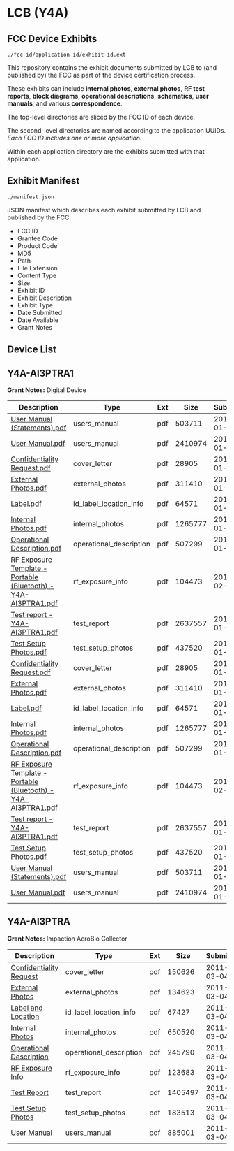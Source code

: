 # LCB (Y4A)
## FCC Device Exhibits

```
./fcc-id/application-id/exhibit-id.ext
```

This repository contains the exhibit documents submitted by LCB to (and published by) the FCC as part of the device certification process.

These exhibits can include **internal photos**, **external photos**, **RF test reports**, **block diagrams**, **operational descriptions**, **schematics**, **user manuals**, and various **correspondence**.

The top-level directories are sliced by the FCC ID of each device.

The second-level directories are named according to the application UUIDs. *Each FCC ID includes one or more application.*

Within each application directory are the exhibits submitted with that application. 

## Exhibit Manifest

```
./manifest.json
```

JSON manifest which describes each exhibit submitted by LCB and published by the FCC.

- FCC ID
- Grantee Code
- Product Code
- MD5
- Path
- File Extension
- Content Type
- Size
- Exhibit ID
- Exhibit Description
- Exhibit Type
- Date Submitted
- Date Available
- Grant Notes

## Device List
## Y4A-AI3PTRA1
**Grant Notes:** Digital Device

| Description | Type | Ext | Size | Submitted | Available |
| ----------- | ---- | --- | ---- | --------- | --------- |
| [User Manual (Statements).pdf](Y4A-AI3PTRA1/f293152d42c094bdb261e719d3518bb5/2180818.pdf) | users_manual | pdf | 503711 | 2014-01-29 | 2014-02-19 |
| [User Manual.pdf](Y4A-AI3PTRA1/f293152d42c094bdb261e719d3518bb5/2180819.pdf) | users_manual | pdf | 2410974 | 2014-01-29 | 2014-02-19 |
| [Confidentiality Request.pdf](Y4A-AI3PTRA1/f293152d42c094bdb261e719d3518bb5/2180821.pdf) | cover_letter | pdf | 28905 | 2014-01-29 | 2014-02-19 |
| [External Photos.pdf](Y4A-AI3PTRA1/f293152d42c094bdb261e719d3518bb5/2180810.pdf) | external_photos | pdf | 311410 | 2014-01-29 | 2014-02-19 |
| [Label.pdf](Y4A-AI3PTRA1/f293152d42c094bdb261e719d3518bb5/2180811.pdf) | id_label_location_info | pdf | 64571 | 2014-01-29 | 2014-02-19 |
| [Internal Photos.pdf](Y4A-AI3PTRA1/f293152d42c094bdb261e719d3518bb5/2180812.pdf) | internal_photos | pdf | 1265777 | 2014-01-29 | 2014-02-19 |
| [Operational Description.pdf](Y4A-AI3PTRA1/f293152d42c094bdb261e719d3518bb5/2180813.pdf) | operational_description | pdf | 507299 | 2014-01-29 | 2014-02-19 |
| [RF Exposure Template - Portable  (Bluetooth) - Y4A-AI3PTRA1.pdf](Y4A-AI3PTRA1/f293152d42c094bdb261e719d3518bb5/2193597.pdf) | rf_exposure_info | pdf | 104473 | 2014-02-19 | 2014-02-19 |
| [Test report - Y4A-AI3PTRA1.pdf](Y4A-AI3PTRA1/f293152d42c094bdb261e719d3518bb5/2180816.pdf) | test_report | pdf | 2637557 | 2014-01-29 | 2014-02-19 |
| [Test Setup Photos.pdf](Y4A-AI3PTRA1/f293152d42c094bdb261e719d3518bb5/2180822.pdf) | test_setup_photos | pdf | 437520 | 2014-01-29 | 2014-02-19 |
| [Confidentiality Request.pdf](Y4A-AI3PTRA1/34b0ebba51b5c16ecdb21e5423cebbcb/2180821.pdf) | cover_letter | pdf | 28905 | 2014-01-29 | 2014-02-19 |
| [External Photos.pdf](Y4A-AI3PTRA1/34b0ebba51b5c16ecdb21e5423cebbcb/2180810.pdf) | external_photos | pdf | 311410 | 2014-01-29 | 2014-02-19 |
| [Label.pdf](Y4A-AI3PTRA1/34b0ebba51b5c16ecdb21e5423cebbcb/2180811.pdf) | id_label_location_info | pdf | 64571 | 2014-01-29 | 2014-02-19 |
| [Internal Photos.pdf](Y4A-AI3PTRA1/34b0ebba51b5c16ecdb21e5423cebbcb/2180812.pdf) | internal_photos | pdf | 1265777 | 2014-01-29 | 2014-02-19 |
| [Operational Description.pdf](Y4A-AI3PTRA1/34b0ebba51b5c16ecdb21e5423cebbcb/2180813.pdf) | operational_description | pdf | 507299 | 2014-01-29 | 2014-02-19 |
| [RF Exposure Template - Portable  (Bluetooth) - Y4A-AI3PTRA1.pdf](Y4A-AI3PTRA1/34b0ebba51b5c16ecdb21e5423cebbcb/2193597.pdf) | rf_exposure_info | pdf | 104473 | 2014-02-19 | 2014-02-19 |
| [Test report - Y4A-AI3PTRA1.pdf](Y4A-AI3PTRA1/34b0ebba51b5c16ecdb21e5423cebbcb/2180816.pdf) | test_report | pdf | 2637557 | 2014-01-29 | 2014-02-19 |
| [Test Setup Photos.pdf](Y4A-AI3PTRA1/34b0ebba51b5c16ecdb21e5423cebbcb/2180822.pdf) | test_setup_photos | pdf | 437520 | 2014-01-29 | 2014-02-19 |
| [User Manual (Statements).pdf](Y4A-AI3PTRA1/34b0ebba51b5c16ecdb21e5423cebbcb/2180818.pdf) | users_manual | pdf | 503711 | 2014-01-29 | 2014-02-19 |
| [User Manual.pdf](Y4A-AI3PTRA1/34b0ebba51b5c16ecdb21e5423cebbcb/2180819.pdf) | users_manual | pdf | 2410974 | 2014-01-29 | 2014-02-19 |
## Y4A-AI3PTRA
**Grant Notes:** Impaction AeroBio Collector

| Description | Type | Ext | Size | Submitted | Available |
| ----------- | ---- | --- | ---- | --------- | --------- |
| [Confidentiality Request](Y4A-AI3PTRA/108cdcf9d87323088984905d4327b2d3/1426446.pdf) | cover_letter | pdf | 150626 | 2011-03-04 | 2011-03-04 |
| [External Photos](Y4A-AI3PTRA/108cdcf9d87323088984905d4327b2d3/1426429.pdf) | external_photos | pdf | 134623 | 2011-03-04 | 2011-03-04 |
| [Label and Location](Y4A-AI3PTRA/108cdcf9d87323088984905d4327b2d3/1426431.pdf) | id_label_location_info | pdf | 67427 | 2011-03-04 | 2011-03-04 |
| [Internal Photos](Y4A-AI3PTRA/108cdcf9d87323088984905d4327b2d3/1426432.pdf) | internal_photos | pdf | 650520 | 2011-03-04 | 2011-03-04 |
| [Operational Description](Y4A-AI3PTRA/108cdcf9d87323088984905d4327b2d3/1426435.pdf) | operational_description | pdf | 245790 | 2011-03-04 | 2011-03-04 |
| [RF Exposure Info](Y4A-AI3PTRA/108cdcf9d87323088984905d4327b2d3/1426445.pdf) | rf_exposure_info | pdf | 123683 | 2011-03-04 | 2011-03-04 |
| [Test Report](Y4A-AI3PTRA/108cdcf9d87323088984905d4327b2d3/1426442.pdf) | test_report | pdf | 1405497 | 2011-03-04 | 2011-03-04 |
| [Test Setup Photos](Y4A-AI3PTRA/108cdcf9d87323088984905d4327b2d3/1426443.pdf) | test_setup_photos | pdf | 183513 | 2011-03-04 | 2011-03-04 |
| [User Manual](Y4A-AI3PTRA/108cdcf9d87323088984905d4327b2d3/1426444.pdf) | users_manual | pdf | 885001 | 2011-03-04 | 2011-03-04 |
